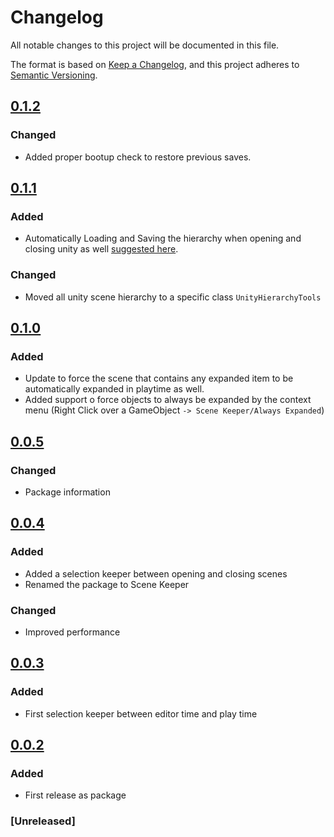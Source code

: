 # Changelog
All notable changes to this project will be documented in this file.

The format is based on [Keep a Changelog](https://keepachangelog.com/en/1.0.0/),
and this project adheres to [Semantic Versioning](https://semver.org/spec/v2.0.0.html).

## [0.1.2]
### Changed
- Added proper bootup check to restore previous saves.

## [0.1.1]
### Added
 - Automatically Loading and Saving the hierarchy when opening and closing unity as well [suggested here](https://github.com/brunomikoski/SceneKeeper/issues/6).

### Changed
 - Moved all unity scene hierarchy to a specific class `UnityHierarchyTools`

## [0.1.0]
### Added
 - Update to force the scene that contains any expanded item to be automatically expanded in playtime as well.
 - Added support o force objects to always be expanded by the context menu (Right Click over a GameObject `-> Scene Keeper/Always Expanded`)

## [0.0.5]
### Changed
 - Package information

## [0.0.4]
### Added
 - Added a selection keeper between opening and closing scenes
 - Renamed the package to Scene Keeper
### Changed
 - Improved performance

## [0.0.3]
### Added
 - First selection keeper between editor time and play time

## [0.0.2]
### Added 
 - First release as package 

### [Unreleased]


[0.1.2]: https://github.com/brunomikoski/SceneKeeper/releases/tag/v0.1.2
[0.1.1]: https://github.com/brunomikoski/SceneKeeper/releases/tag/v0.1.1
[0.1.0]: https://github.com/brunomikoski/SceneKeeper/releases/tag/v0.1.0
[0.0.5]: https://github.com/brunomikoski/SceneKeeper/releases/tag/v0.0.5
[0.0.4]: https://github.com/brunomikoski/SceneKeeper/releases/tag/v0.0.4
[0.0.3]: https://github.com/brunomikoski/SceneKeeper/releases/tag/v0.0.3
[0.0.2]: https://github.com/brunomikoski/SceneKeeper/releases/tag/v0.0.2


